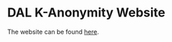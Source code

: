 # DAL K-Anonymity Website
The website can be found [here](https://sajeethwimalasuriyan.github.io/DALKWebsite/).
